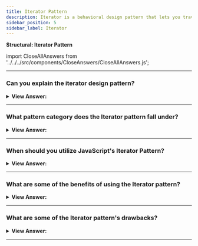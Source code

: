 ```yaml
---
title: Iterator Pattern
description: Iterator is a behavioral design pattern that lets you traverse elements of a collection without exposing its underlying representation (list, stack, tree, etc.).
sidebar_position: 5
sidebar_label: Iterator
---
```


**Structural: Iterator Pattern**

import CloseAllAnswers from '../../../src/components/CloseAnswers/CloseAllAnswers.js';

<CloseAllAnswers />

---

### Can you explain the iterator design pattern?

<details className='answer'>
  <summary>
    <strong>View Answer:</strong>
  </summary>
  <div>
    <div>
      <strong>Interview Response:</strong> The Iterator Pattern allows you to progressively access and explores elements of an aggregate object (collection) without exposing its underlying representation. This technique enables JavaScript writers to create significantly more versatile and sophisticated looping constructs. Iterators and Generators were introduced in ES6, which aids in implementing the Iteration pattern.
<br/>
    </div>    
    <div>
</div><br />
  <div><strong className="codeExample">Code Example #1:</strong><br /><br />

<img src="/img/javascript-iterator.jpg
" /><br /><br />

**The objects participating in this pattern are:**

**Client** -- In example code: _the run() function_

- references and invokes Iterator with collection of objects

**Iterator** -- In example code: _Iterator_

- implements iterator interface with methods first(), next(), etc
- keeps track of current position when traversing collection

**Items** -- In example code: _Items_

- individual objects of the collection being traversed

<br/>

```js
let Iterator = function (items) {
  this.index = 0;
  this.items = items;
};

Iterator.prototype = {
  first: function () {
    this.reset();
    return this.next();
  },
  next: function () {
    return this.items[this.index++];
  },
  hasNext: function () {
    return this.index <= this.items.length;
  },
  reset: function () {
    this.index = 0;
  },
  each: function (callback) {
    for (let item = this.first(); this.hasNext(); item = this.next()) {
      callback(item);
    }
  },
};

function run() {
  let items = ['one', 2, 'circle', true, 'Applepie'];
  let iter = new Iterator(items);

  // using for loop

  for (let item = iter.first(); iter.hasNext(); item = iter.next()) {
    console.log(item);
  }
  console.log('');

  // using Iterator's each method

  iter.each(function (item) {
    console.log(item);
  });
}

run();

/*

OUTPUT:

one
2
circle
true
Applepie

one
2
circle
true
Applepie

*/
```

<strong className="codeExample">Code Example #2:</strong><br /><br />

```js
const items = [1, 'hello', false, 99.8];

function Iterator(items) {
  this.items = items;
  this.index = 0; // to start from beginning position of array
}

Iterator.prototype = {
  // returns true if a next element is available
  hasNext: function () {
    return this.index < this.items.length;
  },
  //returns next element
  next: function () {
    return this.items[this.index++];
  },
};

//Instantiate object for Iterator
const iterator = new Iterator(items);

while (iterator.hasNext()) {
  console.log(iterator.next());
}
/*
OUTPUT
 
1
hello
false
99.8
 
*/
```

</div>
 </div>

</details>

---

### What pattern category does the Iterator pattern fall under?

<details>
  <summary>
    <strong>View Answer:</strong>
  </summary>
  <div>
    <div>
      <strong>Interview Response:</strong> The Iterator pattern is a type of behavioral design pattern.
    </div>
  </div>
</details>

---

### When should you utilize JavaScript's Iterator Pattern?

<details>
  <summary>
    <strong>View Answer:</strong>
  </summary>
  <div>
    <div>
      <strong>Interview Response:</strong> This pattern helps deal with iteration-related challenges, constructing flexible looping constructs, and retrieving items from a complex collection without knowing the underlying representation. It can be used to create a generic iterator that efficiently explores any collection regardless of its type.
    </div>

<br />
  </div>
</details>

---

### What are some of the benefits of using the Iterator pattern?

<details>
  <summary>
    <strong>View Answer:</strong>
  </summary>
  <div>
    <div>
      <strong>Interview Response:</strong> Benefits of the Iterator Pattern
    </div>
    <br />
    <div></div>

- Singular Responsibility Principle By separating cumbersome traversal algorithms into different classes, you may clean up the client code and collections.
- The Open/Closed Principle -- You can add new types of collections and iterators to existing code without affecting anything.
- Because each iterator object maintains its iteration state, you can concurrently iterate over the same collection.
- For the same reason, you can postpone an iteration and resume it later.

<br />
  </div>
</details>

---

### What are some of the Iterator pattern's drawbacks?

<details>
  <summary>
    <strong>View Answer:</strong>
  </summary>
  <div>
    <div>
      <strong>Interview Response:</strong> Drawbacks of the Iterator Pattern.
    </div>
    <br />
    <div></div>

- Using the pattern may be overkill if your software works with simple collections.
- Using an iterator may be less productive than going over elements of specific specialized collections directly.

<br />
  </div>
</details>

---
